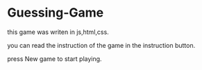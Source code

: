 # Guessing-Game

this game was writen in js,html,css.

you can read the instruction of the game in the instruction button.

press New game to start playing.
